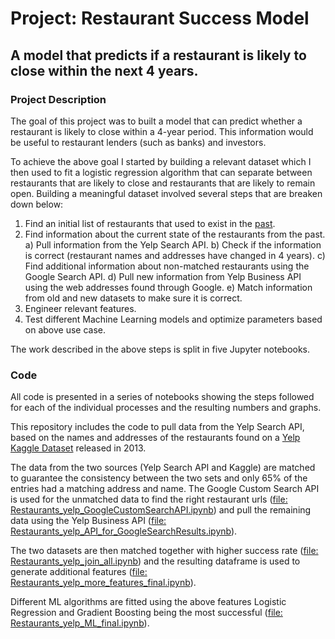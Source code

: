 # Project: Restaurant Success Model
## A model that predicts if a restaurant is likely to close within the next 4 years.

### Project Description

The goal of this project was to built a model that can predict whether a restaurant is likely to close within a 4-year period. This information would be useful to restaurant lenders (such as banks) and investors.

To achieve the above goal I started by building a relevant dataset which I then used to fit a logistic regression algorithm that can separate between restaurants that are likely to close and restaurants that are likely to remain open. Building a meaningful dataset involved several steps that are breaken down below:

1) Find an initial list of restaurants that used to exist in the [past](https://www.kaggle.com/c/yelp-recsys-2013).
2) Find information about the current state of the restaurants from the past.
    a) Pull information from the Yelp Search API.
    b) Check if the information is correct (restaurant names and addresses have changed in 4 years).
    c) Find additional information about non-matched restaurants using the Google Search API.
    d) Pull new information from Yelp Business API using the web addresses found through Google.
    e) Match information from old and new datasets to make sure it is correct.
3) Engineer relevant features.
4) Test different Machine Learning models and optimize parameters based on above use case.

The work described in the above steps is split in five Jupyter notebooks.


### Code
All code is presented in a series of notebooks showing the steps followed for each of the individual processes and the resulting numbers and graphs.

This repository includes the code to pull data from the Yelp Search API, based on the names and addresses of the restaurants found on a [Yelp Kaggle Dataset](https://www.kaggle.com/c/yelp-recsys-2013) released in 2013. 

The data from the two sources (Yelp Search API and Kaggle) are matched to guarantee the consistency between the two sets and only 65% of the entries had a matching address and name. The Google Custom Search API is used for the unmatched data to find the right restaurant urls ([file: Restaurants_yelp_GoogleCustomSearchAPI.ipynb](./Restaurants_yelp_GoogleCustomSearchAPI.ipynb)) and pull the remaining data using the Yelp Business API ([file: Restaurants_yelp_API_for_GoogleSearchResults.ipynb](./Restaurants_yelp_API_for_GoogleSearchResults.ipynb)).

The two datasets are then matched together with higher success rate ([file: Restaurants_yelp_join_all.ipynb](./Restaurants_yelp_join_all.ipynb)) and the resulting dataframe is used to generate additional features ([file: Restaurants_yelp_more_features_final.ipynb](./Restaurants_yelp_more_features_final.ipynb)). 

Different ML algorithms are fitted using the above features Logistic Regression and Gradient Boosting being the most successful ([file: Restaurants_yelp_ML_final.ipynb](./Restaurants_yelp_ML_final.ipynb)).

